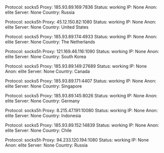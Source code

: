 Protocol: socks5
Proxy: 185.93.89.169:7836
Status: working
IP: None
Anon: elite
Server: None
Country: Russia

Protocol: socks5h
Proxy: 45.12.150.82:1080
Status: working
IP: None
Anon: elite
Server: None
Country: United States

Protocol: socks5
Proxy: 185.93.89.174:4933
Status: working
IP: None
Anon: elite
Server: None
Country: The Netherlands

Protocol: socks5h
Proxy: 121.169.46.116:1090
Status: working
IP: None
Anon: elite
Server: None
Country: South Korea

Protocol: socks5
Proxy: 185.93.89.149:27689
Status: working
IP: None
Anon: elite
Server: None
Country: Canada

Protocol: socks5
Proxy: 185.93.89.171:4407
Status: working
IP: None
Anon: elite
Server: None
Country: Singapore

Protocol: socks5
Proxy: 185.93.89.145:8026
Status: working
IP: None
Anon: elite
Server: None
Country: Germany

Protocol: socks5h
Proxy: 8.215.47.191:10080
Status: working
IP: None
Anon: elite
Server: None
Country: Indonesia

Protocol: socks5
Proxy: 185.93.89.152:14839
Status: working
IP: None
Anon: elite
Server: None
Country: Chile

Protocol: socks5h
Proxy: 94.233.120.194:1080
Status: working
IP: None
Anon: elite
Server: None
Country: Russia

